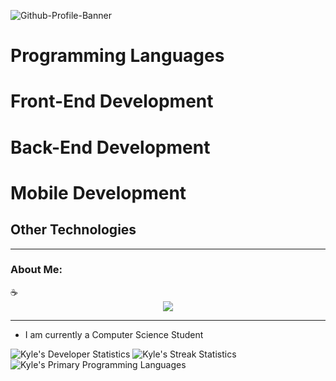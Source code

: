 ![Github-Profile-Banner](https://github.com/Kynot54/Kynot54/assets/36772228/d3048018-de91-44f3-83cf-d814f1edbc85)
<h1 style="color="#25355a;"> Programming Languages <h1/>
<h1 color="#25355a"> Front-End Development </h1>
<h1 color="#25355a"> Back-End Development </h1>
<h1 color="#25355a"> Mobile Development </h1>
<h2 color="#25355a"> Other Technologies </h1>


---

<h3 color="#25355a:"> About Me: </h3> ☕ 

<div align="center">
  <img src="https://media.giphy.com/media/vhVqGkxDYxAaRbOWVp/giphy.gif"/>
</div>

---

- I am currently a Computer Science Student 

<div id="footer" align="left">
  <img src="https://github-readme-stats.vercel.app/api?username=Kynot54&theme=algolia&show_icons=true&hide_border=true&count_private=true" alt="Kyle's Developer Statistics"/>
  <img src="https://github-readme-streak-stats.herokuapp.com/?user=Kynot54&theme=algolia&hide_border=true" alt="Kyle's Streak Statistics"/>
  <img src="https://github-readme-stats.vercel.app/api/top-langs/?username=Kynot54&theme=algolia&show_icons=true&hide_border=true&layout=compact" alt="Kyle's Primary Programming Languages" />
</div>
